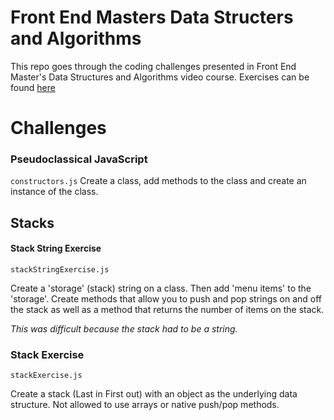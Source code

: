 # Front End Masters Data Structers and Algorithms

This repo goes through the coding challenges presented in Front End Master's Data Structures and Algorithms video course. Exercises can be found [here](https://github.com/kuychaco/algoClass)

# Challenges

### Pseudoclassical JavaScript
```constructors.js```
Create a class, add methods to the class and create an instance of the class.

## Stacks

#### Stack String Exercise
```stackStringExercise.js```

Create a 'storage' (stack) string on a class. Then add 'menu items' to the 'storage'. Create methods that allow you to push and pop strings on and off the stack as well as a method that returns the number of items on the stack.

*This was difficult because the stack had to be a string.*

### Stack Exercise
```stackExercise.js```

Create a stack (Last in First out) with an object as the underlying data structure. Not allowed to use arrays or native push/pop methods.
